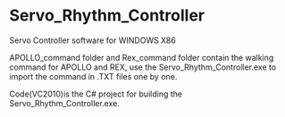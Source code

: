 Servo_Rhythm_Controller
=======================

Servo Controller software for WINDOWS X86 

APOLLO_command folder and Rex_command folder contain the walking command for APOLLO and REX, 
use the Servo_Rhythm_Controller.exe to import the command in .TXT files one by one.

Code(VC2010)is the C# project for building the Servo_Rhythm_Controller.exe.

